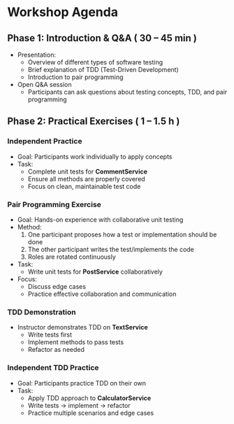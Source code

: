 # Workshop Agenda

## Phase 1: Introduction & Q&A ( 30 – 45 min )
- Presentation:
  - Overview of different types of software testing
  - Brief explanation of TDD (Test-Driven Development)
  - Introduction to pair programming
- Open Q&A session
  - Participants can ask questions about testing concepts, TDD, and pair programming

## Phase 2: Practical Exercises ( 1 – 1.5 h )
### Independent Practice
- Goal: Participants work individually to apply concepts
- Task:
  - Complete unit tests for **CommentService**
  - Ensure all methods are properly covered
  - Focus on clean, maintainable test code

### Pair Programming Exercise
- Goal: Hands-on experience with collaborative unit testing
- Method:
  1. One participant proposes how a test or implementation should be done
  2. The other participant writes the test/implements the code
  3. Roles are rotated continuously
- Task:
  - Write unit tests for **PostService** collaboratively
- Focus:
  - Discuss edge cases
  - Practice effective collaboration and communication

### TDD Demonstration
- Instructor demonstrates TDD on **TextService**
  - Write tests first
  - Implement methods to pass tests
  - Refactor as needed

### Independent TDD Practice
- Goal: Participants practice TDD on their own
- Task:
  - Apply TDD approach to **CalculatorService**
  - Write tests → implement → refactor
  - Practice multiple scenarios and edge cases

